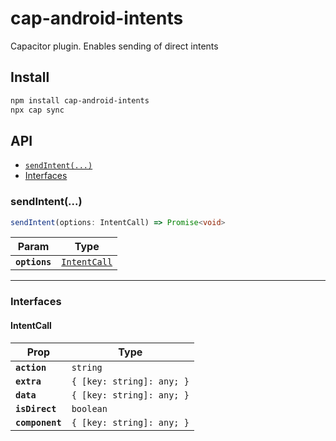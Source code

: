 # cap-android-intents

Capacitor plugin. Enables sending of direct intents

## Install

```bash
npm install cap-android-intents
npx cap sync
```

## API

<docgen-index>

* [`sendIntent(...)`](#sendintent)
* [Interfaces](#interfaces)

</docgen-index>

<docgen-api>
<!--Update the source file JSDoc comments and rerun docgen to update the docs below-->

### sendIntent(...)

```typescript
sendIntent(options: IntentCall) => Promise<void>
```

| Param         | Type                                              |
| ------------- | ------------------------------------------------- |
| **`options`** | <code><a href="#intentcall">IntentCall</a></code> |

--------------------


### Interfaces


#### IntentCall

| Prop            | Type                                 |
| --------------- | ------------------------------------ |
| **`action`**    | <code>string</code>                  |
| **`extra`**     | <code>{ [key: string]: any; }</code> |
| **`data`**      | <code>{ [key: string]: any; }</code> |
| **`isDirect`**  | <code>boolean</code>                 |
| **`component`** | <code>{ [key: string]: any; }</code> |

</docgen-api>
